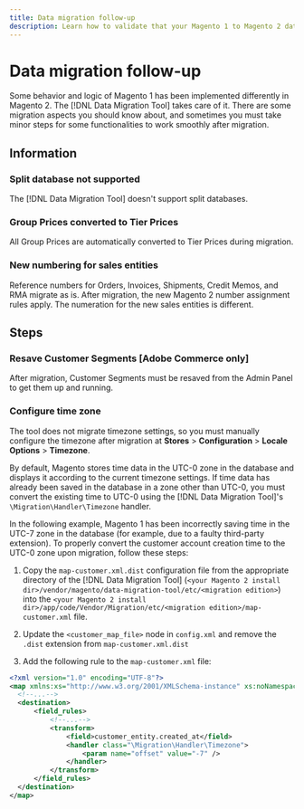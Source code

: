```yaml
---
title: Data migration follow-up
description: Learn how to validate that your Magento 1 to Magento 2 data migration was successful and that all functionality is working as expected.
---
```


# Data migration follow-up

Some behavior and logic of Magento 1 has been implemented differently in Magento 2. The [!DNL Data Migration Tool] takes care of it. There are some migration aspects you should know about, and sometimes you must take minor steps for some functionalities to work smoothly after migration.

## Information

### Split database not supported

The [!DNL Data Migration Tool] doesn't support split databases.

### Group Prices converted to Tier Prices

All Group Prices are automatically converted to Tier Prices during migration.

### New numbering for sales entities

Reference numbers for Orders, Invoices, Shipments, Credit Memos, and RMA migrate as is. After migration, the new Magento 2 number assignment rules apply. The numeration for the new sales entities is different.

## Steps

### Resave Customer Segments [Adobe Commerce only]

After migration, Customer Segments must be resaved from the Admin Panel to get them up and running.

### Configure time zone

The tool does not migrate timezone settings, so you must manually configure the timezone after migration at **Stores** > **Configuration** > **Locale Options** > **Timezone**.

By default, Magento stores time data in the UTC-0 zone in the database and displays it according to the current timezone settings. If time data has already been saved in the database in a zone other than UTC-0, you must convert the existing time to UTC-0 using the [!DNL Data Migration Tool]'s `\Migration\Handler\Timezone` handler.

In the following example, Magento 1 has been incorrectly saving time in the UTC-7 zone in the database (for example, due to a faulty third-party extension). To properly convert the customer account creation time to the UTC-0 zone upon migration, follow these steps:

1. Copy the `map-customer.xml.dist` configuration file from the appropriate directory of the [!DNL Data Migration Tool] (`<your Magento 2 install dir>/vendor/magento/data-migration-tool/etc/<migration edition>`) into the `<your Magento 2 install dir>/app/code/Vendor/Migration/etc/<migration edition>/map-customer.xml` file.

1. Update the `<customer_map_file>` node in `config.xml` and remove the `.dist` extension from `map-customer.xml.dist`

1. Add the following rule to the `map-customer.xml` file:

```xml
<?xml version="1.0" encoding="UTF-8"?>
<map xmlns:xs="http://www.w3.org/2001/XMLSchema-instance" xs:noNamespaceSchemaLocation="../map.xsd">
  <!--...-->
  <destination>
      <field_rules>
          <!--...-->
          <transform>
              <field>customer_entity.created_at</field>
              <handler class="\Migration\Handler\Timezone">
                  <param name="offset" value="-7" />
              </handler>
          </transform>
      </field_rules>
  </destination>
</map>
```
